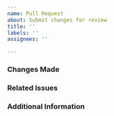 ```yaml
---
name: Pull Request
about: Submit changes for review
title: ''
labels: ''
assignees: ''

---
```


### **Changes Made**
<!-- Outline the key changes you made in this pull request. -->

### **Related Issues**
<!-- Reference any related issues or pull requests. -->

### **Additional Information**
<!-- Add any additional information, context, or suggestions that might be relevant to this issue. -->
